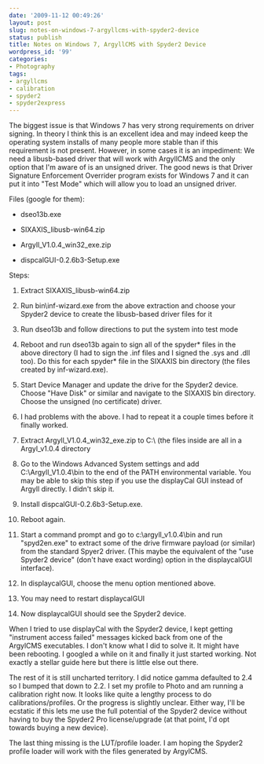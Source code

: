 ```yaml
---
date: '2009-11-12 00:49:26'
layout: post
slug: notes-on-windows-7-argyllcms-with-spyder2-device
status: publish
title: Notes on Windows 7, ArgyllCMS with Spyder2 Device
wordpress_id: '99'
categories:
- Photography
tags:
- argyllcms
- calibration
- spyder2
- spyder2express
---
```


The biggest issue is that Windows 7 has very strong requirements on driver signing. In theory I think this is an excellent idea and may indeed keep the operating system installs of many people more stable than if this requirement is not present. However, in some cases it is an impediment: We need a libusb-based driver that will work with ArgyllCMS and the only option that I'm aware of is an unsigned driver. The good news is that Driver Signature Enforcement Overrider program exists for Windows 7 and it can put it into "Test Mode" which will allow you to load an unsigned driver.

Files (google for them):




  * dseo13b.exe

  * SIXAXIS_libusb-win64.zip

  * Argyll_V1.0.4_win32_exe.zip

  * dispcalGUI-0.2.6b3-Setup.exe


Steps:


  1. Extract SIXAXIS_libusb-win64.zip


  2. Run bin\inf-wizard.exe from the above extraction and choose your Spyder2 device to create the libusb-based driver files for it


  3. Run dseo13b and follow directions to put the system into test mode


  4. Reboot and run dseo13b again to sign all of the spyder* files in the above directory (I had to sign the .inf files and I signed the .sys and .dll too). Do this for each spyder* file in the SIXAXIS bin directory (the files created by inf-wizard.exe).


  5. Start Device Manager and update the drive for the Spyder2 device. Choose "Have Disk" or similar and navigate to the SIXAXIS bin directory. Choose the unsigned (no certificate) driver.


  6. I had problems with the above. I had to repeat it a couple times before it finally worked.


  7. Extract Argyll_V1.0.4_win32_exe.zip to C:\ (the files inside are all in a Argyl_v1.0.4 directory


  8. Go to the Windows Advanced System settings and add C:\Argyll_V1.0.4\bin to the end of the PATH environmental variable. You may be able to skip this step if you use the displayCal GUI instead of Argyll directly. I didn't skip it.


  9. Install dispcalGUI-0.2.6b3-Setup.exe.


  10. Reboot again.


  11. Start a command prompt and go to c:\argyll_v1.0.4\bin and run "spyd2en.exe" to extract some of the drive firmware payload (or similar) from the standard Spyer2 driver. (This maybe the equivalent of the "use Spyder2 device" (don't have exact wording) option in the displaycalGUI interface).


  12. In displaycalGUI, choose the menu option mentioned above.


  13. You may need to restart displaycalGUI


  14. Now displaycalGUI should see the Spyder2 device.



When I tried to use displayCal with the Spyder2 device, I kept getting "instrument access failed" messages kicked back from one of the ArgylCMS executables. I don't know what I did to solve it. It might have been rebooting. I googled a while on it and finally it just started working. Not exactly a stellar guide here but there is little else out there.

The rest of it is still uncharted territory. I did notice gamma defaulted to 2.4 so I bumped that down to 2.2. I set my profile to Photo and am running a calibration right now. It looks like quite a lengthy process to do calibrations/profiles. Or the progress is slightly unclear. Either way, I'll be ecstatic if this lets me use the full potential of the Spyder2 device without having to buy the Spyder2 Pro license/upgrade (at that point, I'd opt towards buying a new device).

The last thing missing is the LUT/profile loader. I am hoping the Spyder2 profile loader will work with the files generated by ArgylCMS.

